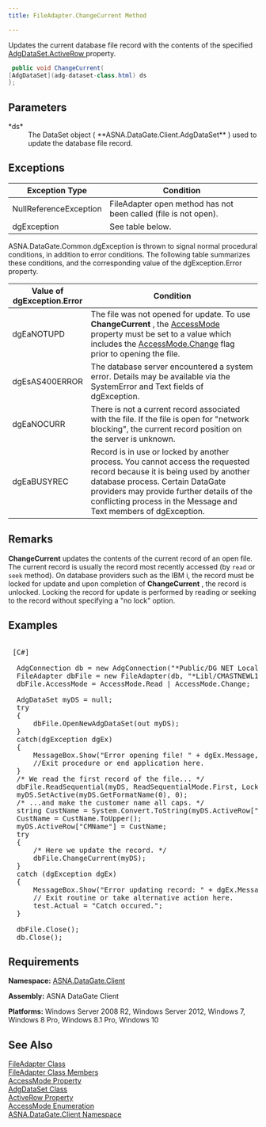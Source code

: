 ```yaml
---
title: FileAdapter.ChangeCurrent Method

---
```


Updates the current database file record with the contents of the specified [ AdgDataSet.ActiveRow ](adg-dataset-class-active-row-property.html)property.

```cs
 public void ChangeCurrent(
[AdgDataSet](adg-dataset-class.html) ds
};
```

## Parameters

<dl>
        <dt>
 *ds* 
        </dt>
        <dd>The DataSet object ( **ASNA.DataGate.Client.AdgDataSet** ) used to 
						update the database file record.
					</dd>
</dl>

## Exceptions



| Exception Type | Condition |
| ---- | ---- |
| NullReferenceException | FileAdapter open method has not been called (file is not open). |
| dgException | See table below. |



ASNA.DataGate.Common.dgException is thrown to signal normal procedural conditions, in addition to error conditions. The following table summarizes these conditions, and the corresponding value of the dgException.Error property.
<br />



| Value of 							<br /> 							dgException.Error | Condition |
| ---- | ---- |
| dgEaNOTUPD | The file was not opened for update. To use **ChangeCurrent** , the [ AccessMode](file-adapter-class-access-mode-property.html) property must be set to a value which includes the [ AccessMode.Change](access-mode-enumeration.html) flag prior to opening the file. |
| dgEsAS400ERROR | The database server encountered a system error. Details may be available via the SystemError and Text fields of dgException. |
| dgEaNOCURR | There is not a current record associated with the file. If the file is open for "network blocking", the current record position on the server is unknown. |
| dgEaBUSYREC | Record is in use or locked by another process. You cannot access the requested record because it is being used by another database process. Certain DataGate providers may provide further details of the conflicting process in the Message and Text members of dgException. |



## Remarks

<span> **ChangeCurrent** </span> updates the contents of the current record of an open file. The current record is usually the record most recently accessed (by <code>read</code> or <code>seek</code> method). On database providers such as the IBM i, the record must be locked for update and upon completion of <span> **ChangeCurrent** </span>, the record is unlocked. Locking the record for update is performed by reading or seeking to the record without specifying a "no lock" option.
## Examples

<pre class="OH_CodeSnippetContainerCode">
        <span class="lang">
 [C#] 
        </span>
  AdgConnection db = new AdgConnection("*Public/DG NET Local");
  FileAdapter dbFile = new FileAdapter(db, "*Libl/CMASTNEWL1", "CMMASTERL1");
  dbFile.AccessMode = AccessMode.Read | AccessMode.Change;

  AdgDataSet myDS = null;
  try
  {
      dbFile.OpenNewAdgDataSet(out myDS);
  }
  catch(dgException dgEx)
  {
      MessageBox.Show("Error opening file! " + dgEx.Message, "Error");
      //Exit procedure or end application here.
  }
  /* We read the first record of the file... */
  dbFile.ReadSequential(myDS, ReadSequentialMode.First, LockRequest.Default);
  myDS.SetActive(myDS.GetFormatName(0), 0); 
  /* ...and make the customer name all caps. */
  string CustName = System.Convert.ToString(myDS.ActiveRow["CMName"]);
  CustName = CustName.ToUpper();
  myDS.ActiveRow["CMName"] = CustName;
  try
  {
      /* Here we update the record. */
      dbFile.ChangeCurrent(myDS);
  }
  catch (dgException dgEx)
  {
      MessageBox.Show("Error updating record: " + dgEx.Message, "Error.");
      // Exit routine or take alternative action here.
      test.Actual = "Catch occured.";
  }

  dbFile.Close();
  db.Close();</pre>

## Requirements

**Namespace:** [ASNA.DataGate.Client](datagate-client-namespace.html) 

**Assembly:** ASNA DataGate Client

**Platforms:** Windows Server 2008 R2, Windows Server 2012, Windows 7, Windows 8 Pro, Windows 8.1 Pro, Windows 10
## See Also


[FileAdapter Class](file-adapter-class.html)
      <br />
[FileAdapter Class Members](file-adapter-members.html)
      <br />
[AccessMode Property](file-adapter-class-access-mode-property.html)
      <br />
[AdgDataSet Class](adg-dataset-class.html)
      <br />
[ActiveRow Property](adg-dataset-class-active-row-property.html)
      <br />
[AccessMode Enumeration](access-mode-enumeration.html)
      <br />
[ASNA.DataGate.Client Namespace](datagate-client-namespace.html)

